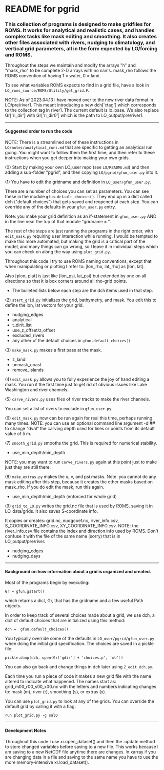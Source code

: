 # README for pgrid

### This collection of programs is designed to make gridfiles for ROMS.  It works for analytical and realistic cases, and handles complex tasks like mask editing and smoothing.  It also creates other files associated with rivers, nudging to climatology, and vertical grid parameters, all in the form expected by LO/forcing and ROMS.

Throughout the steps we maintain and modify the arrays "h" and "mask_rho" to be complete 2-D arrays with no nan's.  mask_rho follows the ROMS convention of having 1 = water, 0 = land.

To see what variables ROMS expects to find in a grid file, have a look in `LO_roms_source/ROMS/Utility/get_grid.F`.

NOTE: As of 2023.04.13 I have moved over to the new river data format in LO/pre/river1. This meant introducing a new dch['ctag'] which corresponds to the collection tag in river1. The current default is lo_base. We also replace Gr['ri_dir'] with Gr['ri_dir0'] which is the path to LO_output/pre/river1.

---
#### Suggested order to run the code

NOTE: There is a streamlined set of these instructions in `LO/notes/analytical_runs.md` that are specific to getting an analytical run going.  You might want to follow them the first time, and then refer to these instructions when you get deeper into making your own grids.

(0) Start by making your own LO_user repo (see `LO/README.md`) and then adding a sub-folder "pgrid", and then copying `LO/pgrid/gfun_user.py` into it.

(1) You have to edit the gridname and definition in `LO_user/gfun_user.py`.

There are a number of choices you can set as parameters.  You can see these in the module `gfun.default_choices()`.  They end up in a dict called dch ("default choices") that gets saved and reopened at each step.  You can override any of the defaults in your `gfun_user.py` entry.

Note: you make your grid definition as an if-statement in `gfun_user.py` AND in the line near the top of that module "gridname = ".

The rest of the steps are just running the programs in the right order, with `edit_mask.py` requiring user interaction while running.  I would be tempted to make this more automated, but making the grid is a critical part of the model, and many  things can go wrong, so I leave it in individual steps which you can check on along the way using `plot_grid.py`.

Throughout this code I try to use ROMS naming conventions, except that when manipulating or plotting I refer to: [lon_rho, lat_rho] as [lon, lat].

Also [plon, plat] is just like [lon_psi, lat_psi] but extended by one on all directions so that it is box corners around all rho-grid points.

- The bulleted lists below each step are the dch items used in that step.

(2) `start_grid.py` initializes the grid, bathymetry, and mask. You edit this to define the lon, lat vectors for your grid.
- nudging_edges
- analytical
- t_dir/t_list
- use_z_offset/z_offset
- excluded_rivers
- any other of the default choices in `gfun.default_choices()`

(3) `make_mask.py` makes a first pass at the mask.
- z_land
- unmask_coast
- remove_islands

(4) `edit_mask.py` allows you to fully experience the joy of hand editing a mask.  You run it the first time just to get rid of obvious issues like Lake Washington and river channels.

(5) `carve_rivers.py` uses files of river tracks to make the river channels.

You can set a list of rivers to exclude in `gfun_user.py`.

(6) `edit_mask.py` now can be run again for real this time, perhaps running many times. NOTE: you can use an optional command line argument -d ## to change "dval" the carving depth used for lines or points from its default value of 5 m.

(7) `smooth_grid.py` smooths the grid.  This is required for numerical stability.
- use_min_depth/min_depth

NOTE: you may want to run `carve_rivers.py` again at this point just to make just they are still there.

(8) `make_extras.py` makes the u, v, and psi masks.  Note: you cannot do any mask editing after this step, because it creates the other masks based on mask_rho.  If you do edit the mask, run this again.
- use_min_depth/min_depth (enforced for whole grid)

(9) `grid_to_LO.py` writes the grid.nc file that is used by ROMS, saving it in LO_data/grids. It also saves S-coordinate info.

It copies or creates: grid.nc, nudgcoef.nc, river_info.csv, S_COORDINATE_INFO.csv, XY_COORDINATE_INFO.csv. NOTE: the river_info.csv file contains the index and direction info used by ROMS. Don't confuse it with the file of the same name (sorry) that is in LO_output/pre/river.
- nudging_edges
- nudging_days

---

#### Background on how information about a grid is organized and created.

Most of the programs begin by executing:
```
Gr = gfun.gstart()
```
which returns a dict, Gr, that has the gridname and a few useful Path objects.

In order to keep track of several choices made about a grid, we use dch, a dict of default choices that are initialized using this method:
```
dch =  gfun.default_choices()
```
You typically override some of the defaults in `LO_user/pgrid/gfun_user.py` when doing the initial grid specification.  The choices are saved in a pickle file:
```
pickle.dump(dch, open(Gr['gdir'] + 'choices.p', 'wb'))
```
You can also go back and change things in dch later using `Z_edit_dch.py`.

Each time you run a piece of code it makes a new grid file with the name altered to indicate what happened.  The names start as: grid_m00_r00_s00_x00.nc with the letters and numbers indicating changes to: mask (m), river (r), smoothing (s), or extras (x).

You can use `plot_grid.py` to look at any of the grids.  You can override the default grid by calling it with a flag:
```
run plot_grid.py -g sal0
```

---

#### Development Notes

Throughout this code I use xr.open_dataset() and then the .update method to store changed variables before saving to a new file.  This works because I am saving to a new NetCDF file anytime there are changes. In xarray if you are changing data in a file and saving to the same name you have to use the more memory-intensive xr.load_dataset().
